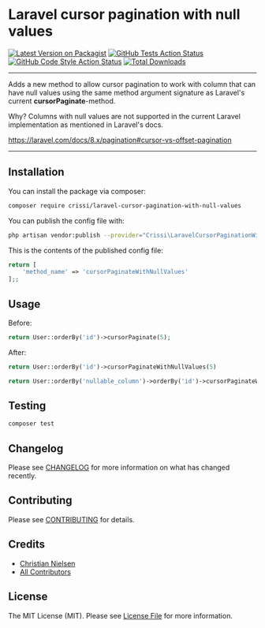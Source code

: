 # Laravel cursor pagination with null values

[![Latest Version on Packagist](https://img.shields.io/packagist/v/crissi/laravel-cursor-pagination-with-null-values.svg?style=flat-square)](https://packagist.org/packages/crissi/laravel-cursor-pagination-with-null-values)
[![GitHub Tests Action Status](https://img.shields.io/github/workflow/status/crissi/laravel-cursor-pagination-with-null-values/run-tests?label=tests)](https://github.com/crissi/laravel-cursor-pagination-with-null-values/actions?query=workflow%3Arun-tests+branch%3Amain)
[![GitHub Code Style Action Status](https://img.shields.io/github/workflow/status/crissi/laravel-cursor-pagination-with-null-values/Check%20&%20fix%20styling?label=code%20style)](https://github.com/crissi/laravel-cursor-pagination-with-null-values/actions?query=workflow%3A"Check+%26+fix+styling"+branch%3Amain)
[![Total Downloads](https://img.shields.io/packagist/dt/crissi/laravel-cursor-pagination-with-null-values.svg?style=flat-square)](https://packagist.org/packages/crissi/laravel-cursor-pagination-with-null-values)

---
Adds a new method to allow cursor pagination to work with column that can have null values using the same method argument signature as Laravel's current **cursorPaginate**-method. 

Why?
Columns with null values are not supported in the current Laravel implementation as mentioned in Laravel's docs.

https://laravel.com/docs/8.x/pagination#cursor-vs-offset-pagination

---

## Installation

You can install the package via composer:

```bash
composer require crissi/laravel-cursor-pagination-with-null-values
```


You can publish the config file with:
```bash
php artisan vendor:publish --provider="Crissi\LaravelCursorPaginationWithNullValues\LaravelCursorPaginationWithNullValuesServiceProvider" --tag="laravel-cursor-pagination-with-null-values-config"
```

This is the contents of the published config file:

```php
return [
    'method_name' => 'cursorPaginateWithNullValues'
];;
```

## Usage

Before: 
```php
return User::orderBy('id')->cursorPaginate(5);
```
After:
```php
return User::orderBy('id')->cursorPaginateWithNullValues(5)
```
```php
return User::orderBy('nullable_column')->orderBy('id')->cursorPaginateWithNullValues(5)
```

## Testing

```bash
composer test
```

## Changelog

Please see [CHANGELOG](CHANGELOG.md) for more information on what has changed recently.

## Contributing

Please see [CONTRIBUTING](.github/CONTRIBUTING.md) for details.

## Credits

- [Christian Nielsen](https://github.com/crissi)
- [All Contributors](../../contributors)

## License

The MIT License (MIT). Please see [License File](LICENSE.md) for more information.
